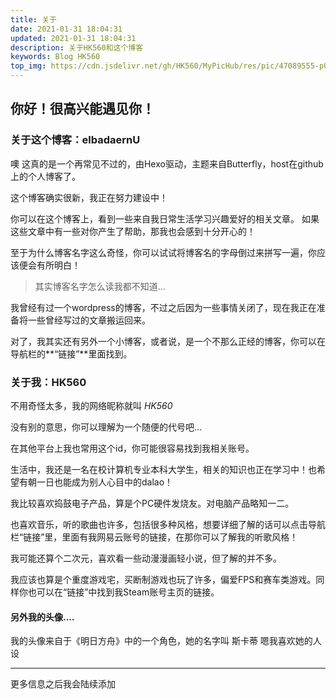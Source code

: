 ```yaml
---
title: 关于
date: 2021-01-31 18:04:31
updated: 2021-01-31 18:04:31
description: 关于HK560和这个博客
keywords: Blog HK560
top_img: https://cdn.jsdelivr.net/gh/HK560/MyPicHub/res/pic/47089555-p0 (1)_压缩.jpg
---
```

## 你好！很高兴能遇见你！
### 关于这个博客：elbadaernU
噢 这真的是一个再常见不过的，由Hexo驱动，主题来自Butterfly，host在github上的个人博客了。

这个博客确实很新，我正在努力建设中！

你可以在这个博客上，看到一些来自我日常生活学习兴趣爱好的相关文章。
如果这些文章中有一些对你产生了帮助，那我也会感到十分开心的！

至于为什么博客名字这么奇怪，你可以试试将博客名的字母倒过来拼写一遍，你应该便会有所明白！
> 其实博客名字怎么读我都不知道...

我曾经有过一个wordpress的博客，不过之后因为一些事情关闭了，现在我正在准备将一些曾经写过的文章搬运回来。

对了，我其实还有另外一个小博客，或者说，是一个不那么正经的博客，你可以在导航栏的**“链接”**里面找到。


### 关于我：HK560
不用奇怪太多，我的网络昵称就叫 *HK560*

没有别的意思，你可以理解为一个随便的代号吧...

在其他平台上我也常用这个id，你可能很容易找到我相关账号。

生活中，我还是一名在校计算机专业本科大学生，相关的知识也正在学习中！也希望有朝一日也能成为别人心目中的dalao！

我比较喜欢捣鼓电子产品，算是个PC硬件发烧友。对电脑产品略知一二。

也喜欢音乐，听的歌曲也许多，包括很多种风格，想要详细了解的话可以点击导航栏“链接”里，里面有我网易云账号的链接，在那你可以了解我的听歌风格！

我可能还算个二次元，喜欢看一些动漫漫画轻小说，但了解的并不多。

我应该也算是个重度游戏宅，买断制游戏也玩了许多，偏爱FPS和赛车类游戏。同样你也可以在“链接”中找到我Steam账号主页的链接。



#### 另外我的头像....
我的头像来自于《明日方舟》中的一个角色，她的名字叫 斯卡蒂 
嗯我喜欢她的人设




------------

更多信息之后我会陆续添加